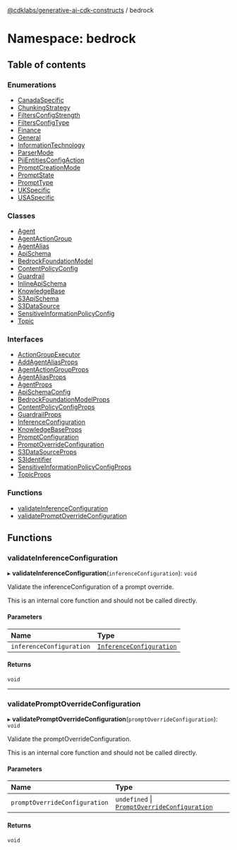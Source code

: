 [@cdklabs/generative-ai-cdk-constructs](../README.md) / bedrock

# Namespace: bedrock

## Table of contents

### Enumerations

- [CanadaSpecific](../enums/bedrock.CanadaSpecific.md)
- [ChunkingStrategy](../enums/bedrock.ChunkingStrategy.md)
- [FiltersConfigStrength](../enums/bedrock.FiltersConfigStrength.md)
- [FiltersConfigType](../enums/bedrock.FiltersConfigType.md)
- [Finance](../enums/bedrock.Finance.md)
- [General](../enums/bedrock.General.md)
- [InformationTechnology](../enums/bedrock.InformationTechnology.md)
- [ParserMode](../enums/bedrock.ParserMode.md)
- [PiiEntitiesConfigAction](../enums/bedrock.PiiEntitiesConfigAction.md)
- [PromptCreationMode](../enums/bedrock.PromptCreationMode.md)
- [PromptState](../enums/bedrock.PromptState.md)
- [PromptType](../enums/bedrock.PromptType.md)
- [UKSpecific](../enums/bedrock.UKSpecific.md)
- [USASpecific](../enums/bedrock.USASpecific.md)

### Classes

- [Agent](../classes/bedrock.Agent.md)
- [AgentActionGroup](../classes/bedrock.AgentActionGroup.md)
- [AgentAlias](../classes/bedrock.AgentAlias.md)
- [ApiSchema](../classes/bedrock.ApiSchema.md)
- [BedrockFoundationModel](../classes/bedrock.BedrockFoundationModel.md)
- [ContentPolicyConfig](../classes/bedrock.ContentPolicyConfig.md)
- [Guardrail](../classes/bedrock.Guardrail.md)
- [InlineApiSchema](../classes/bedrock.InlineApiSchema.md)
- [KnowledgeBase](../classes/bedrock.KnowledgeBase.md)
- [S3ApiSchema](../classes/bedrock.S3ApiSchema.md)
- [S3DataSource](../classes/bedrock.S3DataSource.md)
- [SensitiveInformationPolicyConfig](../classes/bedrock.SensitiveInformationPolicyConfig.md)
- [Topic](../classes/bedrock.Topic.md)

### Interfaces

- [ActionGroupExecutor](../interfaces/bedrock.ActionGroupExecutor.md)
- [AddAgentAliasProps](../interfaces/bedrock.AddAgentAliasProps.md)
- [AgentActionGroupProps](../interfaces/bedrock.AgentActionGroupProps.md)
- [AgentAliasProps](../interfaces/bedrock.AgentAliasProps.md)
- [AgentProps](../interfaces/bedrock.AgentProps.md)
- [ApiSchemaConfig](../interfaces/bedrock.ApiSchemaConfig.md)
- [BedrockFoundationModelProps](../interfaces/bedrock.BedrockFoundationModelProps.md)
- [ContentPolicyConfigProps](../interfaces/bedrock.ContentPolicyConfigProps.md)
- [GuardrailProps](../interfaces/bedrock.GuardrailProps.md)
- [InferenceConfiguration](../interfaces/bedrock.InferenceConfiguration.md)
- [KnowledgeBaseProps](../interfaces/bedrock.KnowledgeBaseProps.md)
- [PromptConfiguration](../interfaces/bedrock.PromptConfiguration.md)
- [PromptOverrideConfiguration](../interfaces/bedrock.PromptOverrideConfiguration.md)
- [S3DataSourceProps](../interfaces/bedrock.S3DataSourceProps.md)
- [S3Identifier](../interfaces/bedrock.S3Identifier.md)
- [SensitiveInformationPolicyConfigProps](../interfaces/bedrock.SensitiveInformationPolicyConfigProps.md)
- [TopicProps](../interfaces/bedrock.TopicProps.md)

### Functions

- [validateInferenceConfiguration](bedrock.md#validateinferenceconfiguration)
- [validatePromptOverrideConfiguration](bedrock.md#validatepromptoverrideconfiguration)

## Functions

### validateInferenceConfiguration

▸ **validateInferenceConfiguration**(`inferenceConfiguration`): `void`

Validate the inferenceConfiguration of a prompt override.

 This is an internal core function and should not be called directly.

#### Parameters

| Name | Type |
| :------ | :------ |
| `inferenceConfiguration` | [`InferenceConfiguration`](../interfaces/bedrock.InferenceConfiguration.md) |

#### Returns

`void`

___

### validatePromptOverrideConfiguration

▸ **validatePromptOverrideConfiguration**(`promptOverrideConfiguration`): `void`

Validate the promptOverrideConfiguration.

 This is an internal core function and should not be called directly.

#### Parameters

| Name | Type |
| :------ | :------ |
| `promptOverrideConfiguration` | `undefined` \| [`PromptOverrideConfiguration`](../interfaces/bedrock.PromptOverrideConfiguration.md) |

#### Returns

`void`
